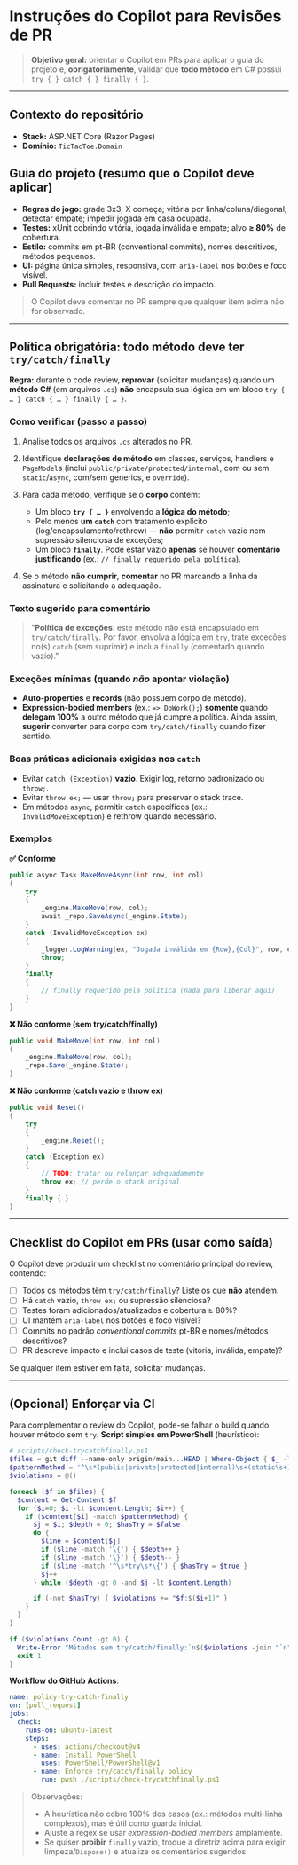 # Instruções do Copilot para Revisões de PR

> **Objetivo geral:** orientar o Copilot em PRs para aplicar o guia do projeto e, **obrigatoriamente**, validar que **todo método** em C# possui `try { } catch { } finally { }`.

---

## Contexto do repositório

* **Stack:** ASP.NET Core (Razor Pages)
* **Domínio:** `TicTacToe.Domain`

## Guia do projeto (resumo que o Copilot deve aplicar)

* **Regras do jogo:** grade 3x3; X começa; vitória por linha/coluna/diagonal; detectar empate; impedir jogada em casa ocupada.
* **Testes:** xUnit cobrindo vitória, jogada inválida e empate; alvo **≥ 80%** de cobertura.
* **Estilo:** commits em pt-BR (conventional commits), nomes descritivos, métodos pequenos.
* **UI:** página única simples, responsiva, com `aria-label` nos botões e foco visível.
* **Pull Requests:** incluir testes e descrição do impacto.

> O Copilot deve comentar no PR sempre que qualquer item acima não for observado.

---

## Política obrigatória: todo método deve ter `try/catch/finally`

**Regra:** durante o code review, **reprovar** (solicitar mudanças) quando um **método C#** (em arquivos `.cs`) **não** encapsula sua lógica em um bloco `try { … } catch { … } finally { … }`.

### Como verificar (passo a passo)

1. Analise todos os arquivos `.cs` alterados no PR.
2. Identifique **declarações de método** em classes, serviços, handlers e `PageModel`s (inclui `public/private/protected/internal`, com ou sem `static`/`async`, com/sem generics, e `override`).
3. Para cada método, verifique se o **corpo** contém:

   * Um bloco **`try { … }`** envolvendo a **lógica do método**;
   * Pelo menos **um `catch`** com tratamento explícito (log/encapsulamento/rethrow) — **não** permitir `catch` vazio nem supressão silenciosa de exceções;
   * Um bloco **`finally`**. Pode estar vazio **apenas** se houver **comentário justificando** (ex.: `// finally requerido pela política`).
4. Se o método **não cumprir**, **comentar** no PR marcando a linha da assinatura e solicitando a adequação.

### Texto sugerido para comentário

> "**Política de exceções**: este método não está encapsulado em `try/catch/finally`. Por favor, envolva a lógica em `try`, trate exceções no(s) `catch` (sem suprimir) e inclua `finally` (comentado quando vazio)."

### Exceções mínimas (quando *não* apontar violação)

* **Auto-properties** e **records** (não possuem corpo de método).
* **Expression-bodied members** (ex.: `=> DoWork();`) **somente** quando **delegam 100%** a outro método que já cumpre a política. Ainda assim, **sugerir** converter para corpo com `try/catch/finally` quando fizer sentido.

### Boas práticas adicionais exigidas nos `catch`

* Evitar `catch (Exception)` **vazio**. Exigir log, retorno padronizado ou `throw;`.
* Evitar `throw ex;` — usar `throw;` para preservar o stack trace.
* Em métodos `async`, permitir `catch` específicos (ex.: `InvalidMoveException`) e rethrow quando necessário.

### Exemplos

**✅ Conforme**

```csharp
public async Task MakeMoveAsync(int row, int col)
{
    try
    {
        _engine.MakeMove(row, col);
        await _repo.SaveAsync(_engine.State);
    }
    catch (InvalidMoveException ex)
    {
        _logger.LogWarning(ex, "Jogada inválida em {Row},{Col}", row, col);
        throw;
    }
    finally
    {
        // finally requerido pela política (nada para liberar aqui)
    }
}
```

**❌ Não conforme (sem try/catch/finally)**

```csharp
public void MakeMove(int row, int col)
{
    _engine.MakeMove(row, col);
    _repo.Save(_engine.State);
}
```

**❌ Não conforme (catch vazio e throw ex)**

```csharp
public void Reset()
{
    try
    {
        _engine.Reset();
    }
    catch (Exception ex)
    {
        // TODO: tratar ou relançar adequadamente
        throw ex; // perde o stack original
    }
    finally { }
}
```

---

## Checklist do Copilot em PRs (usar como saída)

O Copilot deve produzir um checklist no comentário principal do review, contendo:

* [ ] Todos os métodos têm `try/catch/finally`? Liste os que **não** atendem.
* [ ] Há `catch` vazio, `throw ex;` ou supressão silenciosa?
* [ ] Testes foram adicionados/atualizados e cobertura ≥ 80%?
* [ ] UI mantém `aria-label` nos botões e foco visível?
* [ ] Commits no padrão *conventional commits* pt-BR e nomes/métodos descritivos?
* [ ] PR descreve impacto e inclui casos de teste (vitória, inválida, empate)?

Se qualquer item estiver em falta, solicitar mudanças.

---

## (Opcional) Enforçar via CI

Para complementar o review do Copilot, pode-se falhar o build quando houver método sem `try`. **Script simples em PowerShell** (heurístico):

```powershell
# scripts/check-trycatchfinally.ps1
$files = git diff --name-only origin/main...HEAD | Where-Object { $_ -like "*.cs" }
$patternMethod = '^\s*(public|private|protected|internal)\s+(static\s+)?(async\s+)?[\w\<\>\[\]]+\s+\w+\s*\([^)]*\)\s*(?:where[^\{]+)?\s*\{'
$violations = @()

foreach ($f in $files) {
  $content = Get-Content $f
  for ($i=0; $i -lt $content.Length; $i++) {
    if ($content[$i] -match $patternMethod) {
      $j = $i; $depth = 0; $hasTry = $false
      do {
        $line = $content[$j]
        if ($line -match '\{') { $depth++ }
        if ($line -match '\}') { $depth-- }
        if ($line -match '^\s*try\s*\{') { $hasTry = $true }
        $j++
      } while ($depth -gt 0 -and $j -lt $content.Length)

      if (-not $hasTry) { $violations += "$f:$($i+1)" }
    }
  }
}

if ($violations.Count -gt 0) {
  Write-Error "Métodos sem try/catch/finally:`n$($violations -join "`n")"
  exit 1
}
```

**Workflow do GitHub Actions**:

```yaml
name: policy-try-catch-finally
on: [pull_request]
jobs:
  check:
    runs-on: ubuntu-latest
    steps:
      - uses: actions/checkout@v4
      - name: Install PowerShell
        uses: PowerShell/PowerShell@v1
      - name: Enforce try/catch/finally policy
        run: pwsh ./scripts/check-trycatchfinally.ps1
```

> Observações:
>
> * A heurística não cobre 100% dos casos (ex.: métodos multi-linha complexos), mas é útil como guarda inicial.
> * Ajuste a regex se usar *expression-bodied members* amplamente.
> * Se quiser **proibir** `finally` vazio, troque a diretriz acima para exigir limpeza/`Dispose()` e atualize os comentários sugeridos.

